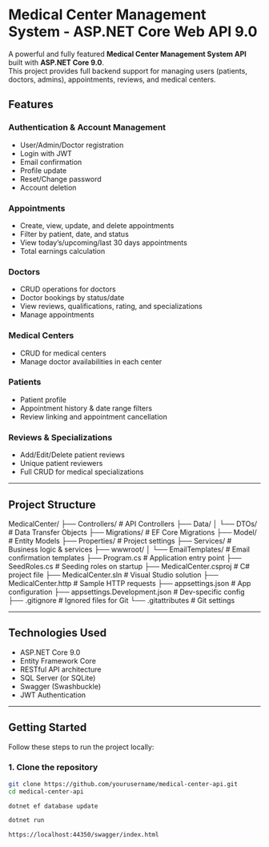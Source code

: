 # Medical Center Management System - ASP.NET Core Web API 9.0

A powerful and fully featured **Medical Center Management System API** built with **ASP.NET Core 9.0**.  
This project provides full backend support for managing users (patients, doctors, admins), appointments, reviews, and medical centers.

## Features

### Authentication & Account Management
- User/Admin/Doctor registration
- Login with JWT
- Email confirmation
- Profile update
- Reset/Change password
- Account deletion

### Appointments
- Create, view, update, and delete appointments
- Filter by patient, date, and status
- View today’s/upcoming/last 30 days appointments
- Total earnings calculation

###  Doctors
- CRUD operations for doctors
- Doctor bookings by status/date
- View reviews, qualifications, rating, and specializations
- Manage appointments

### Medical Centers
- CRUD for medical centers
- Manage doctor availabilities in each center

### Patients
- Patient profile
- Appointment history & date range filters
- Review linking and appointment cancellation

### Reviews & Specializations
- Add/Edit/Delete patient reviews
- Unique patient reviewers
- Full CRUD for medical specializations

---

## Project Structure

MedicalCenter/
├── Controllers/                       # API Controllers
├── Data/
│   └── DTOs/                         # Data Transfer Objects
├── Migrations/                       # EF Core Migrations
├── Model/                            # Entity Models
├── Properties/                       # Project settings
├── Services/                         # Business logic & services
├── wwwroot/
│   └── EmailTemplates/              # Email confirmation templates
├── Program.cs                        # Application entry point
├── SeedRoles.cs                      # Seeding roles on startup
├── MedicalCenter.csproj              # C# project file
├── MedicalCenter.sln                 # Visual Studio solution
├── MedicalCenter.http                # Sample HTTP requests
├── appsettings.json                  # App configuration
├── appsettings.Development.json      # Dev-specific config
├── .gitignore                        # Ignored files for Git
└── .gitattributes                    # Git settings

---

## Technologies Used

- ASP.NET Core 9.0
- Entity Framework Core
- RESTful API architecture
- SQL Server (or SQLite)
- Swagger (Swashbuckle)
- JWT Authentication

---

## Getting Started

Follow these steps to run the project locally:

### 1. Clone the repository
```bash
git clone https://github.com/yourusername/medical-center-api.git
cd medical-center-api

dotnet ef database update

dotnet run

https://localhost:44350/swagger/index.html
```



